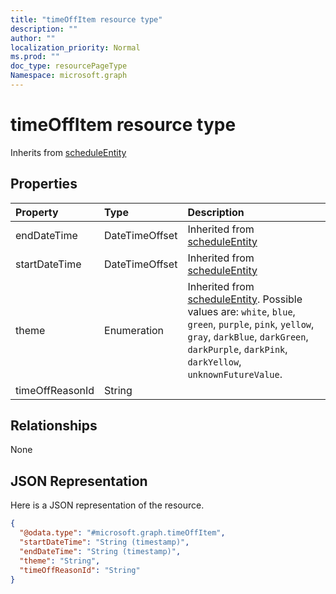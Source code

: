```yaml
---
title: "timeOffItem resource type"
description: ""
author: ""
localization_priority: Normal
ms.prod: ""
doc_type: resourcePageType
Namespace: microsoft.graph
---
```



# timeOffItem resource type




Inherits from [scheduleEntity](../resources/scheduleEntity.md)

## Properties
|Property|Type|Description|
|:---|:---|:---|
|endDateTime|DateTimeOffset| Inherited from [scheduleEntity](../resources/scheduleEntity.md)|
|startDateTime|DateTimeOffset| Inherited from [scheduleEntity](../resources/scheduleEntity.md)|
|theme|Enumeration| Inherited from [scheduleEntity](../resources/scheduleEntity.md). Possible values are: `white`, `blue`, `green`, `purple`, `pink`, `yellow`, `gray`, `darkBlue`, `darkGreen`, `darkPurple`, `darkPink`, `darkYellow`, `unknownFutureValue`.|
|timeOffReasonId|String||

## Relationships
None

## JSON Representation
Here is a JSON representation of the resource.
<!-- {
  "blockType": "resource",
  "@odata.type": "microsoft.graph.timeOffItem"
}
-->
``` json
{
  "@odata.type": "#microsoft.graph.timeOffItem",
  "startDateTime": "String (timestamp)",
  "endDateTime": "String (timestamp)",
  "theme": "String",
  "timeOffReasonId": "String"
}
```

